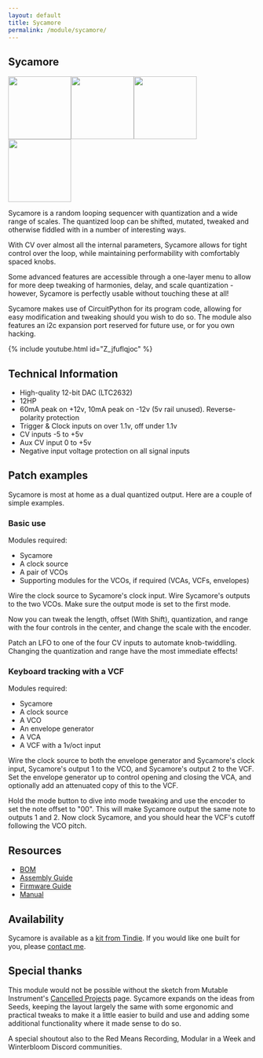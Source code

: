 ```yaml
---
layout: default
title: Sycamore
permalink: /module/sycamore/
---
```


## Sycamore

<a href="../../images/sycamore/sycamore-front.jpg" target="_blank"><img src="../../images/sycamore/sycamore-front-thumb.jpg" height="128" width="128" /></a><a href="../../images/sycamore/sycamore-side.jpg" target="_blank"><img src="../../images/sycamore/sycamore-side-thumb.jpg" height="128" width="128" /></a><a href="../../images/sycamore/sycamore-rear.jpg" target="_blank"><img src="../../images/sycamore/sycamore-rear-thumb.jpg" height="128" width="128" /></a><a href="../../images/sycamore/sycamore-pcbs.jpg" target="_blank"><img src="../../images/sycamore/sycamore-pcbs-thumb.jpg" height="128" width="128" /></a>

Sycamore is a random looping sequencer with quantization and a wide range of scales. The quantized loop can be shifted, mutated, tweaked and otherwise fiddled with in a number of interesting ways.

With CV over almost all the internal parameters, Sycamore allows for tight control over the loop, while maintaining performability with comfortably spaced knobs.

Some advanced features are accessible through a one-layer menu to allow for more deep tweaking of harmonies, delay, and scale quantization - however, Sycamore is perfectly usable without touching these at all!

Sycamore makes use of CircuitPython for its program code, allowing for easy modification and tweaking should you wish to do so. The module also features an i2c expansion port reserved for future use, or for you own hacking.

{% include youtube.html id="Z_jfuflqjoc" %}

## Technical Information

- High-quality 12-bit DAC (LTC2632)
- 12HP
- 60mA peak on +12v, 10mA peak on -12v (5v rail unused). Reverse-polarity protection
- Trigger & Clock inputs on over 1.1v, off under 1.1v
- CV inputs -5 to +5v
- Aux CV input 0 to +5v
- Negative input voltage protection on all signal inputs

## Patch examples

Sycamore is most at home as a dual quantized output. Here are a couple of simple examples.

### Basic use

Modules required:

- Sycamore
- A clock source
- A pair of VCOs
- Supporting modules for the VCOs, if required (VCAs, VCFs, envelopes)

Wire the clock source to Sycamore's clock input. Wire Sycamore's outputs to the two VCOs. Make sure the output mode is set to the first mode.

Now you can tweak the length, offset (With Shift), quantization, and range with the four controls in the center, and change the scale with the encoder.

Patch an LFO to one of the four CV inputs to automate knob-twiddling. Changing the quantization and range have the most immediate effects!

### Keyboard tracking with a VCF

Modules required:

- Sycamore
- A clock source
- A VCO
- An envelope generator
- A VCA
- A VCF with a 1v/oct input

Wire the clock source to both the envelope generator and Sycamore's clock input, Sycamore's output 1 to the VCO, and Sycamore's output 2 to the VCF. Set the envelope generator up to control opening and closing the VCA, and optionally add an attenuated copy of this to the VCF.

Hold the mode button to dive into mode tweaking and use the encoder to set the note offset to "00". This will make Sycamore output the same note to outputs 1 and 2. Now clock Sycamore, and you should hear the VCF's cutoff following the VCO pitch.

## Resources

- [BOM](https://github.com/tpcarlson/synth-diy/blob/main/sycamore/BOM.md)
- [Assembly Guide](https://github.com/tpcarlson/synth-diy/blob/main/sycamore/ASSEMBLY.md)
- [Firmware Guide](https://github.com/tpcarlson/synth-diy/blob/main/sycamore/FIRMWARE.md)
- [Manual](https://github.com/tpcarlson/synth-diy/blob/main/sycamore/MANUAL.md)

## Availability

Sycamore is available as a [kit from Tindie](https://www.tindie.com/products/divergentwaves/sycamore/). If you would like one built for you, please [contact me](../../).

## Special thanks

This module would not be possible without the sketch from Mutable Instrument's [Cancelled Projects](https://pichenettes.github.io/mutable-instruments-documentation/trivia_and_history/cancelled_projects/) page. Sycamore expands on the ideas from Seeds, keeping the layout largely the same with some ergonomic and practical tweaks to make it a little easier to build and use and adding some additional functionality where it made sense to do so.

A special shoutout also to the Red Means Recording, Modular in a Week and Winterbloom Discord communities.